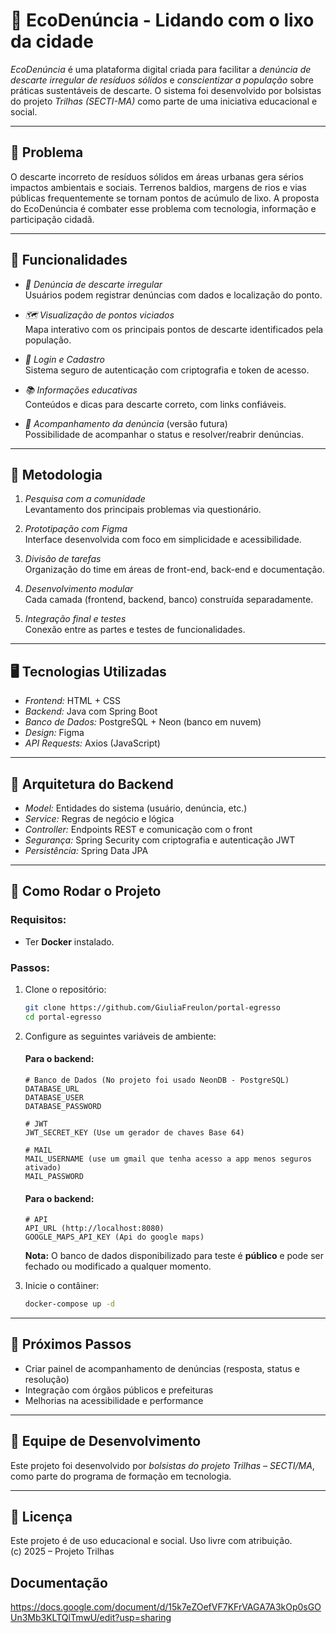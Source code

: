 # 🌱 EcoDenúncia - Lidando com o lixo da cidade

*EcoDenúncia* é uma plataforma digital criada para facilitar a *denúncia de descarte irregular de resíduos sólidos* e *conscientizar a população* sobre práticas sustentáveis de descarte. O sistema foi desenvolvido por bolsistas do projeto *Trilhas (SECTI-MA)* como parte de uma iniciativa educacional e social.

---

## 📌 Problema

O descarte incorreto de resíduos sólidos em áreas urbanas gera sérios impactos ambientais e sociais. Terrenos baldios, margens de rios e vias públicas frequentemente se tornam pontos de acúmulo de lixo. A proposta do EcoDenúncia é combater esse problema com tecnologia, informação e participação cidadã.

---

## 🔧 Funcionalidades

- *📝 Denúncia de descarte irregular*  
  Usuários podem registrar denúncias com dados e localização do ponto.

- *🗺 Visualização de pontos viciados*  
  Mapa interativo com os principais pontos de descarte identificados pela população.

- *🔐 Login e Cadastro*  
  Sistema seguro de autenticação com criptografia e token de acesso.

- *📚 Informações educativas*  
  Conteúdos e dicas para descarte correto, com links confiáveis.

- *📄 Acompanhamento da denúncia* (versão futura)  
  Possibilidade de acompanhar o status e resolver/reabrir denúncias.

---

## 🧠 Metodologia

1. *Pesquisa com a comunidade*  
   Levantamento dos principais problemas via questionário.

2. *Prototipação com Figma*  
   Interface desenvolvida com foco em simplicidade e acessibilidade.

3. *Divisão de tarefas*  
   Organização do time em áreas de front-end, back-end e documentação.

4. *Desenvolvimento modular*  
   Cada camada (frontend, backend, banco) construída separadamente.

5. *Integração final e testes*  
   Conexão entre as partes e testes de funcionalidades.

---

## 🖥 Tecnologias Utilizadas

- *Frontend:* HTML + CSS  
- *Backend:* Java com Spring Boot  
- *Banco de Dados:* PostgreSQL + Neon (banco em nuvem)  
- *Design:* Figma  
- *API Requests:* Axios (JavaScript)

---

## 🧱 Arquitetura do Backend

- *Model:* Entidades do sistema (usuário, denúncia, etc.)  
- *Service:* Regras de negócio e lógica  
- *Controller:* Endpoints REST e comunicação com o front  
- *Segurança:* Spring Security com criptografia e autenticação JWT  
- *Persistência:* Spring Data JPA

---

## 🚀 Como Rodar o Projeto

### Requisitos:
- Ter **Docker** instalado.

### Passos:
1. Clone o repositório:
   ```bash
   git clone https://github.com/GiuliaFreulon/portal-egresso
   cd portal-egresso
   ```

2. Configure as seguintes variáveis de ambiente:
   #### Para o backend:

   ```env
   # Banco de Dados (No projeto foi usado NeonDB - PostgreSQL)
   DATABASE_URL
   DATABASE_USER
   DATABASE_PASSWORD

   # JWT
   JWT_SECRET_KEY (Use um gerador de chaves Base 64)

   # MAIL
   MAIL_USERNAME (use um gmail que tenha acesso a app menos seguros ativado)
   MAIL_PASSWORD
   ```
   
   #### Para o backend:
   
   ```env
   # API
   API_URL (http://localhost:8080)
   GOOGLE_MAPS_API_KEY (Api do google maps)
   ```

    **Nota:** O banco de dados disponibilizado para teste é **público** e pode ser fechado ou modificado a qualquer momento.

4. Inicie o contâiner:
   ```bash
   docker-compose up -d
   ```

---

## 🔮 Próximos Passos

- Criar painel de acompanhamento de denúncias (resposta, status e resolução)
- Integração com órgãos públicos e prefeituras
- Melhorias na acessibilidade e performance

---

## 👥 Equipe de Desenvolvimento

Este projeto foi desenvolvido por *bolsistas do projeto Trilhas – SECTI/MA*, como parte do programa de formação em tecnologia.

---

## 📄 Licença

Este projeto é de uso educacional e social. Uso livre com atribuição.  
(c) 2025 – Projeto Trilhas

## Documentação

https://docs.google.com/document/d/15k7eZOefVF7KFrVAGA7A3kOp0sGOUn3Mb3KLTQlTmwU/edit?usp=sharing
